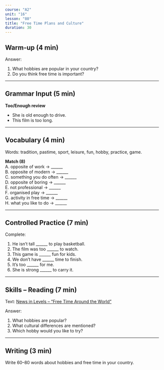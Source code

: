 ```yaml
---
course: "A2"
unit: "16"
lesson: "80"
title: "Free Time Plans and Culture"
duration: 30
---
```


## Warm-up (4 min)
Answer:
1. What hobbies are popular in your country?
2. Do you think free time is important?

-------

## Grammar Input (5 min)
**Too/Enough review**  
- She is old enough to drive.  
- This film is too long.  

-------

## Vocabulary (4 min)
Words: tradition, pastime, sport, leisure, fun, hobby, practice, game.  

**Match (8)**  
A. opposite of work → ______  
B. opposite of modern → ______  
C. something you do often → ______  
D. opposite of boring → ______  
E. not professional → ______  
F. organised play → ______  
G. activity in free time → ______  
H. what you like to do → ______  

-------

## Controlled Practice (7 min)
Complete:  
1. He isn’t tall ______ to play basketball.  
2. The film was too ______ to watch.  
3. This game is ______ fun for kids.  
4. We don’t have ______ time to finish.  
5. It’s too ______ for me.  
6. She is strong ______ to carry it.  

-------

## Skills – Reading (7 min)
Text: [News in Levels – “Free Time Around the World”](https://www.newsinlevels.com/)  

Answer:  
1. What hobbies are popular?  
2. What cultural differences are mentioned?  
3. Which hobby would you like to try?  

-------

## Writing (3 min)
Write 60–80 words about hobbies and free time in your country.
